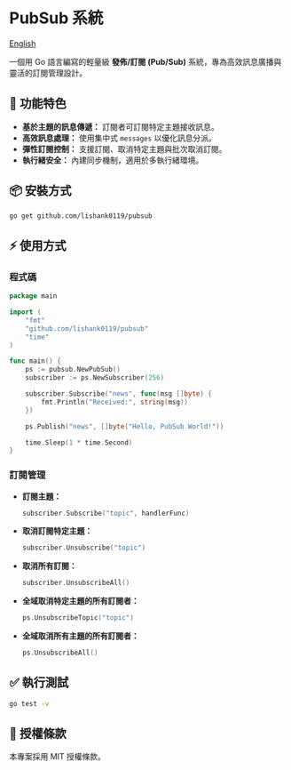 # PubSub 系統
[English](README.md)

一個用 Go 語言編寫的輕量級 **發佈/訂閱 (Pub/Sub)** 系統，專為高效訊息廣播與靈活的訂閱管理設計。

## 🚀 功能特色

- **基於主題的訊息傳遞：** 訂閱者可訂閱特定主題接收訊息。
- **高效訊息處理：** 使用集中式 `messages` 以優化訊息分派。
- **彈性訂閱控制：** 支援訂閱、取消特定主題與批次取消訂閱。
- **執行緒安全：** 內建同步機制，適用於多執行緒環境。

## 📦 安裝方式

```bash
go get github.com/lishank0119/pubsub
```

## ⚡ 使用方式

### 程式碼

```go
package main

import (
	"fmt"
	"github.com/lishank0119/pubsub"
	"time"
)

func main() {
	ps := pubsub.NewPubSub()
	subscriber := ps.NewSubscriber(256)

	subscriber.Subscribe("news", func(msg []byte) {
		fmt.Println("Received:", string(msg))
	})

	ps.Publish("news", []byte("Hello, PubSub World!"))

	time.Sleep(1 * time.Second)
}

```

### 訂閱管理

- **訂閱主題：**

  ```go
  subscriber.Subscribe("topic", handlerFunc)
  ```

- **取消訂閱特定主題：**

  ```go
  subscriber.Unsubscribe("topic")
  ```

- **取消所有訂閱：**

  ```go
  subscriber.UnsubscribeAll()
  ```

- **全域取消特定主題的所有訂閱者：**

  ```go
  ps.UnsubscribeTopic("topic")
  ```

- **全域取消所有主題的所有訂閱者：**

  ```go
  ps.UnsubscribeAll()
  ```

## ✅ 執行測試

```bash
go test -v
```

## 📄 授權條款

本專案採用 MIT 授權條款。


